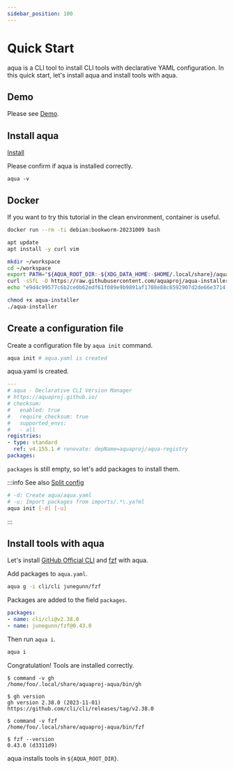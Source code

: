 ```yaml
---
sidebar_position: 100
---
```


# Quick Start

aqua is a CLI tool to install CLI tools with declarative YAML configuration.
In this quick start, let's install aqua and install tools with aqua.

## Demo

Please see [Demo](https://asciinema.org/a/498262?autoplay=1).

## Install aqua

[Install](install.md)

Please confirm if aqua is installed correctly.

```console
aqua -v
```

## Docker

If you want to try this tutorial in the clean environment, container is useful.

```bash
docker run --rm -ti debian:bookworm-20231009 bash
```

```bash
apt update
apt install -y curl vim

mkdir ~/workspace
cd ~/workspace
export PATH="${AQUA_ROOT_DIR:-${XDG_DATA_HOME:-$HOME/.local/share}/aquaproj-aqua}/bin:$PATH"
curl -sSfL -O https://raw.githubusercontent.com/aquaproj/aqua-installer/v3.1.1/aqua-installer
echo "e9d4c99577c6b2ce0b62edf61f089e9b9891af1708e88c6592907d2de66e3714  aqua-installer" | sha256sum -c -

chmod +x aqua-installer
./aqua-installer
```

## Create a configuration file

Create a configuration file by `aqua init` command.

```bash
aqua init # aqua.yaml is created
```

aqua.yaml is created.

```yaml
---
# aqua - Declarative CLI Version Manager
# https://aquaproj.github.io/
# checksum:
#   enabled: true
#   require_checksum: true
#   supported_envs:
#   - all
registries:
- type: standard
  ref: v4.155.1 # renovate: depName=aquaproj/aqua-registry
packages:
```

`packages` is still empty, so let's add packages to install them.

:::info
See also [Split config](/docs/guides/split-config)

```sh
# -d: Create aqua/aqua.yaml
# -u: Import packages from imports/.*\.ya?ml
aqua init [-d] [-u]
```
:::

## Install tools with aqua

Let's install [GitHub Official CLI](https://cli.github.com/) and [fzf](https://github.com/junegunn/fzf) with aqua.

Add packages to `aqua.yaml`.

```bash
aqua g -i cli/cli junegunn/fzf
```

Packages are added to the field `packages`.

```yaml
packages:
- name: cli/cli@v2.38.0
- name: junegunn/fzf@0.43.0
```

Then run `aqua i`.

```bash
aqua i
```

Congratulation! Tools are installed correctly.

```console
$ command -v gh
/home/foo/.local/share/aquaproj-aqua/bin/gh

$ gh version
gh version 2.38.0 (2023-11-01)
https://github.com/cli/cli/releases/tag/v2.38.0

$ command -v fzf
/home/foo/.local/share/aquaproj-aqua/bin/fzf

$ fzf --version
0.43.0 (d3311d9)
```

aqua installs tools in `${AQUA_ROOT_DIR}`.
